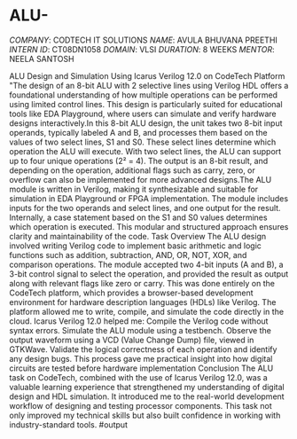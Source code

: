 # ALU-
*COMPANY*: CODTECH IT SOLUTIONS
*NAME*: AVULA BHUVANA PREETHI
*INTERN ID*: CT08DN1058
*DOMAIN*: VLSI
*DURATION*: 8 WEEKS
*MENTOR*: NEELA SANTOSH

ALU Design and Simulation Using Icarus Verilog 12.0 on CodeTech Platform
"The design of an 8-bit ALU with 2 selective lines using Verilog HDL offers a foundational understanding of how multiple operations can be performed using limited control lines. This design is particularly suited for educational tools like EDA Playground, where users can simulate and verify hardware designs interactively.In this 8-bit ALU design, the unit takes two 8-bit input operands, typically labeled A and B, and processes them based on the values of two select lines, S1 and S0. These select lines determine which operation the ALU will execute. With two select lines, the ALU can support up to four unique operations (2² = 4). The output is an 8-bit result, and depending on the operation, additional flags such as carry, zero, or overflow can also be implemented for more advanced designs.The ALU module is written in Verilog, making it synthesizable and suitable for simulation in EDA Playground or FPGA implementation. The module includes inputs for the two operands and select lines, and one output for the result. Internally, a case statement based on the S1 and S0 values determines which operation is executed. This modular and structured approach ensures clarity and maintainability of the code.
  Task Overview
  The ALU design involved writing Verilog code to implement basic arithmetic and logic functions such as addition, subtraction, AND, OR, NOT, XOR, and comparison operations. The module accepted two 4-bit inputs (A and B), a 3-bit control signal to select the operation, and provided the result as output along with relevant flags like zero or carry.
This was done entirely on the CodeTech platform, which provides a browser-based development environment for hardware description languages (HDLs) like Verilog. The platform allowed me to write, compile, and simulate the code directly in the cloud.
Icarus Verilog 12.0 helped me:
Compile the Verilog code without syntax errors.
Simulate the ALU module using a testbench.
Observe the output waveform using a VCD (Value Change Dump) file, viewed in GTKWave.
Validate the logical correctness of each operation and identify any design bugs.
This process gave me practical insight into how digital circuits are tested before hardware implementation
Conclusion
The ALU task on CodeTech, combined with the use of Icarus Verilog 12.0, was a valuable learning experience that strengthened my understanding of digital design and HDL simulation. It introduced me to the real-world development workflow of designing and testing processor components. This task not only improved my technical skills but also built confidence in working with industry-standard tools.
 #output
 
